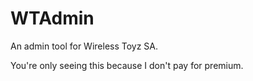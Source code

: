 # WTAdmin
An admin tool for Wireless Toyz SA.

You're only seeing this because I don't pay for premium.
